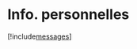 # Info. personnelles

[!include[messages](infopersonnelles.messages.autogen.md)]






















